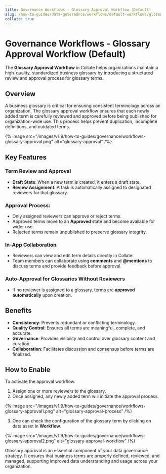 ```yaml
---
title: Governance Workflows - Glossary Approval Workflow (Default)
slug: /how-to-guides/data-governance/workflows/default-workflows/glossary-approval
collate: true
---
```


# Governance Workflows - Glossary Approval Workflow (Default)

The **Glossary Approval Workflow** in Collate helps organizations maintain a high-quality, standardized business glossary by introducing a structured review and approval process for glossary terms.

## Overview

A business glossary is critical for ensuring consistent terminology across an organization. The glossary approval workflow ensures that each newly added term is carefully reviewed and approved before being published for organization-wide use. This process helps prevent duplication, incomplete definitions, and outdated terms.

{% image src="/images/v1.9/how-to-guides/governance/workflows-glossary-approval.png" alt="glossary-approval" /%}

## Key Features

### Term Review and Approval

- **Draft State**: When a new term is created, it enters a draft state.
- **Review Assignment**: A task is automatically assigned to designated reviewers for that glossary.

### Approval Process:

- Only assigned reviewers can approve or reject terms.
- Approved terms move to an **Approved** state and become available for wider use.
- Rejected terms remain unpublished to preserve glossary integrity.

### In-App Collaboration

- Reviewers can view and edit term details directly in Collate.
- Team members can collaborate using **comments** and **@mentions** to discuss terms and provide feedback before approval.

### Auto-Approval for Glossaries Without Reviewers

- If no reviewer is assigned to a glossary, terms are **approved automatically** upon creation.

## Benefits

- **Consistency**: Prevents redundant or conflicting terminology.
- **Quality Control**: Ensures all terms are meaningful, complete, and accurate.
- **Governance**: Provides visibility and control over glossary content and curation.
- **Collaboration**: Facilitates discussion and consensus before terms are finalized.

## How to Enable

To activate the approval workflow:

1. Assign one or more reviewers to the glossary.
2. Once assigned, any newly added term will initiate the approval process.

{% image src="/images/v1.9/how-to-guides/governance/workflows-glossary-approval1.png" alt="glossary-approval-process" /%}

3. One can check the configuration of the glossary term by clicking on data asset in **Workflow**.

{% image src="/images/v1.9/how-to-guides/governance/workflows-glossary-approval2.png" alt="glossary-approval-workflow" /%}

Glossary approval is an essential component of your data governance strategy. It ensures that business terms are properly defined, reviewed, and managed, supporting improved data understanding and usage across your organization.
